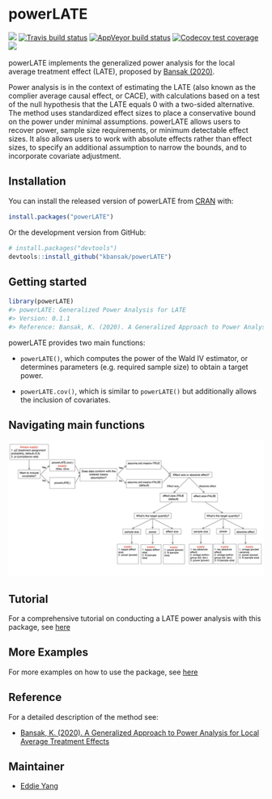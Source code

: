 
<!-- README.md is generated from README.Rmd. Please edit that file -->

# powerLATE

<!-- badges: start -->

[![](https://www.r-pkg.org/badges/version/powerLATE?color=green)](https://cran.r-project.org/package=powerLATE)
[![Travis build
status](https://travis-ci.com/kbansak/powerLATE.svg?branch=master)](https://travis-ci.com/kbansak/powerLATE)
[![AppVeyor build
status](https://ci.appveyor.com/api/projects/status/github/kbansak/powerLATE?branch=master&svg=true)](https://ci.appveyor.com/project/kbansak/powerLATE)
[![Codecov test
coverage](https://codecov.io/gh/kbansak/powerLATE/branch/master/graph/badge.svg)](https://codecov.io/gh/kbansak/powerLATE?branch=master)
[![](http://cranlogs.r-pkg.org/badges/grand-total/powerLATE?color=blue)](https://cran.r-project.org/package=powerLATE)
<!-- badges: end -->

powerLATE implements the generalized power analysis for the local
average treatment effect (LATE), proposed by [Bansak
(2020)](https://projecteuclid.org/download/pdfview_1/euclid.ss/1591171230).

Power analysis is in the context of estimating the LATE (also known as
the complier average causal effect, or CACE), with calculations based on
a test of the null hypothesis that the LATE equals 0 with a two-sided
alternative. The method uses standardized effect sizes to place a
conservative bound on the power under minimal assumptions. powerLATE
allows users to recover power, sample size requirements, or minimum
detectable effect sizes. It also allows users to work with absolute
effects rather than effect sizes, to specify an additional assumption to
narrow the bounds, and to incorporate covariate adjustment.

## Installation

You can install the released version of powerLATE from
[CRAN](https://CRAN.R-project.org) with:

``` r
install.packages("powerLATE")
```

Or the development version from GitHub:

``` r
# install.packages("devtools")
devtools::install_github("kbansak/powerLATE")
```

## Getting started

``` r
library(powerLATE)
#> powerLATE: Generalized Power Analysis for LATE
#> Version: 0.1.1
#> Reference: Bansak, K. (2020). A Generalized Approach to Power Analysis for Local Average Treatment Effects. Statistical Science, 35(2), 254-271.
```

powerLATE provides two main functions:

- `powerLATE()`, which computes the power of the Wald IV estimator, or
  determines parameters (e.g. required sample size) to obtain a target
  power.

- `powerLATE.cov()`, which is similar to `powerLATE()` but additionally
  allows the inclusion of covariates.

## Navigating main functions

![](https://github.com/EddieYang211/powerLATE_aux/blob/master/powerLATE_tree.png?raw=true)

## Tutorial

For a comprehensive tutorial on conducting a LATE power analysis with
this package, see [here](https://github.com/kbansak/powerLATE_tutorial)

## More Examples

For more examples on how to use the package, see
[here](https://htmlpreview.github.io/?https://github.com/EddieYang211/powerLATE_aux/blob/master/powerLATE_Examples.html)

## Reference

For a detailed description of the method see:

- [Bansak, K. (2020). A Generalized Approach to Power Analysis for Local
  Average Treatment
  Effects](https://projecteuclid.org/download/pdfview_1/euclid.ss/1591171230)

## Maintainer

- [Eddie Yang](https://github.com/EddieYang211)
